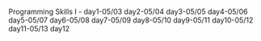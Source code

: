 Programming Skills I - day1-05/03
day2-05/04
day3-05/05
day4-05/06
day5-05/07
day6-05/08
day7-05/09
day8-05/10
day9-05/11
day10-05/12
day11-05/13
day12



